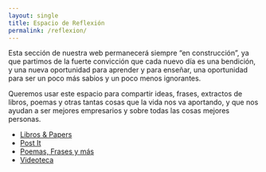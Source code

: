 ```yaml
---
layout: single
title: Espacio de Reflexión
permalink: /reflexion/
---
```



Esta sección de nuestra web permanecerá siempre “en construcción”, ya que partimos de la fuerte convicción que cada nuevo día es una bendición, y una nueva oportunidad para aprender y para enseñar, una oportunidad para ser un poco más sabios y un poco menos ignorantes.

Queremos usar este espacio para compartir ideas, frases, extractos de libros, poemas y otras tantas cosas que la vida nos va aportando, y que nos ayudan a ser mejores empresarios y sobre todas las cosas mejores personas.

- [Libros & Papers](/reflexion/libros-y-papers/)
- [Post It](/reflexion/post-it/)
- [Poemas, Frases y más](poemas-frases-y-mas)
- [Videoteca](videoteca)
